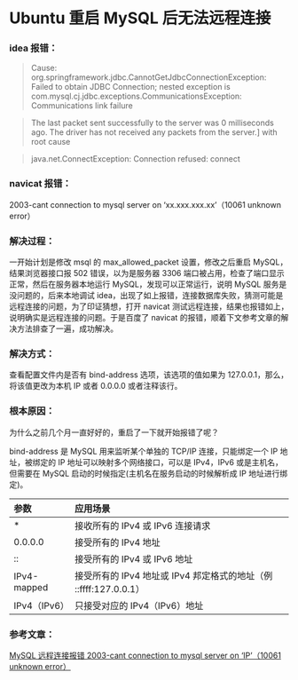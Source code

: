 # Ubuntu 重启 MySQL 后无法远程连接

### idea 报错：

> Cause: org.springframework.jdbc.CannotGetJdbcConnectionException: Failed to obtain JDBC Connection; nested exception is com.mysql.cj.jdbc.exceptions.CommunicationsException: Communications link failure

> The last packet sent successfully to the server was 0 milliseconds ago. The driver has not received any packets from the server.] with root cause

> java.net.ConnectException: Connection refused: connect

### navicat 报错：

2003-cant connection to mysql server on ‘xx.xxx.xxx.xx’（10061 unknown error）

### 解决过程：

一开始计划是修改 msql 的 max_allowed_packet 设置，修改之后重启 MySQL，结果浏览器接口报 502 错误，以为是服务器 3306 端口被占用，检查了端口显示正常，然后在服务器本地运行 MySQL，发现可以正常运行，说明 MySQL 服务是没问题的，后来本地调试 idea，出现了如上报错，连接数据库失败，猜测可能是远程连接的问题，为了印证猜想，打开 navicat 测试远程连接，结果也报错如上，说明确实是远程连接的问题。于是百度了 navicat 的报错，顺着下文参考文章的解决方法排查了一遍，成功解决。

### 解决方式：

查看配置文件内是否有 bind-address 选项，该选项的值如果为 127.0.0.1，那么，将该值更改为本机 IP 或者 0.0.0.0 或者注释该行。

### 根本原因：

为什么之前几个月一直好好的，重启了一下就开始报错了呢？

bind-address 是 MySQL 用来监听某个单独的 TCP/IP 连接，只能绑定一个 IP 地址，被绑定的 IP 地址可以映射多个网络接口，可以是 IPv4，IPv6 或是主机名，但需要在 MySQL 启动的时候指定(主机名在服务启动的时候解析成 IP 地址进行绑定)。

| 参数         | 应用场景                                                          |
| :----------- | :---------------------------------------------------------------- |
| \*           | 接收所有的 IPv4 或 IPv6 连接请求                                  |
| 0.0.0.0      | 接受所有的 IPv4 地址                                              |
| ::           | 接受所有的 IPv4 或 IPv6 地址                                      |
| IPv4-mapped  | 接受所有的 IPv4 地址或 IPv4 邦定格式的地址（例 ::ffff:127.0.0.1） |
| IPv4（IPv6） | 只接受对应的 IPv4（IPv6）地址                                     |

### 参考文章：

[MySQL 远程连接报错 2003-cant connection to mysql server on ‘IP’（10061 unknown error）](https://blog.csdn.net/alwaysbefine/article/details/116332945)
